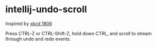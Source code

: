 # intellij-undo-scroll
Inspired by [xkcd 1806](https://xkcd.com/1806/)

Press CTRL-Z or CTRL-Shift-Z, hold down CTRL, and scroll to stream through undo and redo events.
